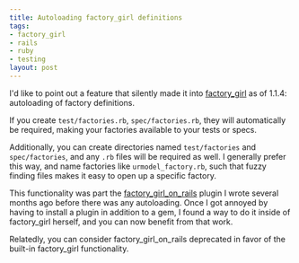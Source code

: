 ```yaml
--- 
title: Autoloading factory_girl definitions
tags: 
- factory_girl
- rails
- ruby
- testing
layout: post
---
```

I'd like to point out a feature that silently made it into [factory\_girl](http://thoughtbot.com/projects/factory_girl) as of 1.1.4: autoloading of factory definitions.

If you create `test/factories.rb`, `spec/factories.rb`, they will automatically be required, making your factories available to your tests or specs.

Additionally, you can create directories named `test/factories` and `spec/factories`, and any `.rb` files will be required as well. I generally prefer this way, and name factories like `urmodel_factory.rb`, such that fuzzy finding files makes it easy to open up a specific factory.

This functionality was part the [factory\_girl\_on\_rails](http://github.com/technicalpickles/factory_girl_on_rails/tree/master) plugin I wrote several months ago before there was any autoloading. Once I got annoyed by having to install a plugin in addition to a gem, I found a way to do it inside of factory\_girl herself, and you can now benefit from that work.

Relatedly, you can consider factory\_girl\_on\_rails deprecated in favor of the built-in factory\_girl functionality.
